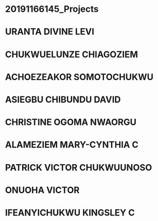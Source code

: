 # 20191166145_Projects
# URANTA DIVINE LEVI
# CHUKWUELUNZE CHIAGOZIEM
# ACHOEZEAKOR SOMOTOCHUKWU
# ASIEGBU CHIBUNDU DAVID
# CHRISTINE OGOMA NWAORGU
# ALAMEZIEM MARY-CYNTHIA C
# PATRICK VICTOR CHUKWUUNOSO
# ONUOHA VICTOR
# IFEANYICHUKWU KINGSLEY C
